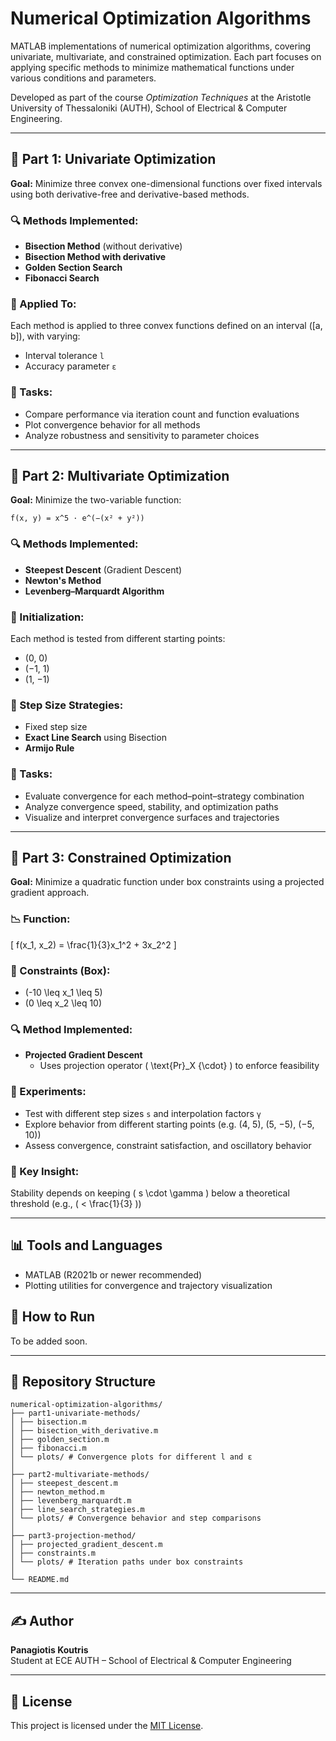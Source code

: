 # Numerical Optimization Algorithms

MATLAB implementations of numerical optimization algorithms, covering univariate, multivariate, and constrained optimization. Each part focuses on applying specific methods to minimize mathematical functions under various conditions and parameters.

Developed as part of the course *Optimization Techniques* at the Aristotle University of Thessaloniki (AUTH), School of Electrical & Computer Engineering.

---

## 📘 Part 1: Univariate Optimization

**Goal:** Minimize three convex one-dimensional functions over fixed intervals using both derivative-free and derivative-based methods.

### 🔍 Methods Implemented:
- **Bisection Method** (without derivative)
- **Bisection Method with derivative**
- **Golden Section Search**
- **Fibonacci Search**

### 🧪 Applied To:
Each method is applied to three convex functions defined on an interval \([a, b]\), with varying:
- Interval tolerance `l`
- Accuracy parameter `ε`

### 🔧 Tasks:
- Compare performance via iteration count and function evaluations
- Plot convergence behavior for all methods
- Analyze robustness and sensitivity to parameter choices

---

## 📘 Part 2: Multivariate Optimization

**Goal:** Minimize the two-variable function:

`f(x, y) = x^5 · e^(−(x² + y²))`

### 🔍 Methods Implemented:
- **Steepest Descent** (Gradient Descent)
- **Newton's Method**
- **Levenberg–Marquardt Algorithm**

### 🚀 Initialization:
Each method is tested from different starting points:
- (0, 0)
- (−1, 1)
- (1, −1)

### 🧭 Step Size Strategies:
- Fixed step size
- **Exact Line Search** using Bisection
- **Armijo Rule**

### 🔧 Tasks:
- Evaluate convergence for each method–point–strategy combination
- Analyze convergence speed, stability, and optimization paths
- Visualize and interpret convergence surfaces and trajectories

---

## 📘 Part 3: Constrained Optimization

**Goal:** Minimize a quadratic function under box constraints using a projected gradient approach.

### 📉 Function:
\[
f(x_1, x_2) = \frac{1}{3}x_1^2 + 3x_2^2
\]

### 📐 Constraints (Box):
- \(-10 \leq x_1 \leq 5\)
- \(0 \leq x_2 \leq 10\)

### 🔍 Method Implemented:
- **Projected Gradient Descent**
  - Uses projection operator \( \text{Pr}_X \{\cdot\} \) to enforce feasibility

### 🧪 Experiments:
- Test with different step sizes `s` and interpolation factors `γ`
- Explore behavior from different starting points (e.g. (4, 5), (5, −5), (−5, 10))
- Assess convergence, constraint satisfaction, and oscillatory behavior

### 🧠 Key Insight:
Stability depends on keeping \( s \cdot \gamma \) below a theoretical threshold (e.g., \( < \frac{1}{3} \))

---

## 📊 Tools and Languages

- MATLAB (R2021b or newer recommended)
- Plotting utilities for convergence and trajectory visualization

## 🚀 How to Run

To be added soon.

---

## 📁 Repository Structure

```
numerical-optimization-algorithms/
├── part1-univariate-methods/
│ ├── bisection.m
│ ├── bisection_with_derivative.m
│ ├── golden_section.m
│ ├── fibonacci.m
│ └── plots/ # Convergence plots for different l and ε
│
├── part2-multivariate-methods/
│ ├── steepest_descent.m
│ ├── newton_method.m
│ ├── levenberg_marquardt.m
│ ├── line_search_strategies.m
│ └── plots/ # Convergence behavior and step comparisons
│
├── part3-projection-method/
│ ├── projected_gradient_descent.m
│ ├── constraints.m
│ └── plots/ # Iteration paths under box constraints
│
└── README.md
```

---

## ✍️ Author

**Panagiotis Koutris**  
Student at ECE AUTH – School of Electrical & Computer Engineering

---

## 📄 License

This project is licensed under the [MIT License](https://opensource.org/licenses/MIT).

